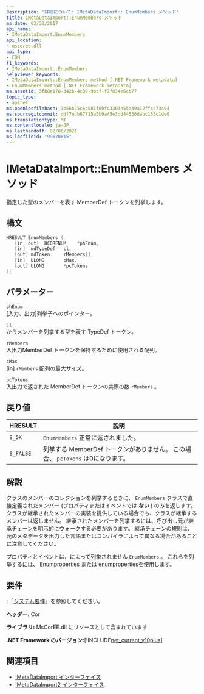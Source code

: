 ```yaml
---
description: '詳細について: IMetaDataImport:: EnumMembers メソッド'
title: IMetaDataImport::EnumMembers メソッド
ms.date: 03/30/2017
api_name:
- IMetaDataImport.EnumMembers
api_location:
- mscoree.dll
api_type:
- COM
f1_keywords:
- IMetaDataImport::EnumMembers
helpviewer_keywords:
- IMetaDataImport::EnumMembers method [.NET Framework metadata]
- EnumMembers method [.NET Framework metadata]
ms.assetid: 3fb8e178-342b-4c89-9bcf-f7f834e6cb77
topic_type:
- apiref
ms.openlocfilehash: 3b56b25c6c581f6bfc3303a55a49a12ffcc73494
ms.sourcegitcommit: ddf7edb67715a5b9a45e3dd44536dabc153c1de0
ms.translationtype: MT
ms.contentlocale: ja-JP
ms.lasthandoff: 02/06/2021
ms.locfileid: "99670815"
---
```

# <a name="imetadataimportenummembers-method"></a>IMetaDataImport::EnumMembers メソッド

指定した型のメンバーを表す MemberDef トークンを列挙します。  
  
## <a name="syntax"></a>構文  
  
```cpp  
HRESULT EnumMembers (
   [in, out]  HCORENUM    *phEnum,
   [in]  mdTypeDef   cl,
   [out] mdToken     rMembers[],
   [in]  ULONG       cMax,
   [out] ULONG       *pcTokens  
);  
```  
  
## <a name="parameters"></a>パラメーター  

 `phEnum`  
 [入力、出力]列挙子へのポインター。  
  
 `cl`  
 からメンバーを列挙する型を表す TypeDef トークン。  
  
 `rMembers`  
 入出力MemberDef トークンを保持するために使用される配列。  
  
 `cMax`  
 [in] `rMembers` 配列の最大サイズ。  
  
 `pcTokens`  
 入出力で返された MemberDef トークンの実際の数 `rMembers` 。  
  
## <a name="return-value"></a>戻り値  
  
|HRESULT|説明|  
|-------------|-----------------|  
|`S_OK`|`EnumMembers` 正常に返されました。|  
|`S_FALSE`|列挙する MemberDef トークンがありません。 この場合、 `pcTokens` は0になります。|  
  
## <a name="remarks"></a>解説  

 クラスのメンバーのコレクションを列挙するときに、 `EnumMembers` クラスで直接定義されたメンバー (プロパティまたはイベントでは **ない** ) のみを返します。 クラスが継承されたメンバーの実装を提供している場合でも、クラスが継承するメンバーは返しません。 継承されたメンバーを列挙するには、呼び出し元が継承チェーンを明示的にウォークする必要があります。 継承チェーンの規則は、元のメタデータを出力した言語またはコンパイラによって異なる場合があることに注意してください。

 プロパティとイベントは、によって列挙されません `EnumMembers` 。 これらを列挙するには、 [Enumproperties](imetadataimport-enumproperties-method.md) または [enumproperties](imetadataimport-enumevents-method.md)を使用します。
  
## <a name="requirements"></a>要件  

 **:**「[システム要件](../../get-started/system-requirements.md)」を参照してください。  
  
 **ヘッダー:** Cor  
  
 **ライブラリ:** MsCorEE.dll にリソースとして含まれています  
  
 **.NET Framework のバージョン:**[!INCLUDE[net_current_v10plus](../../../../includes/net-current-v10plus-md.md)]  
  
## <a name="see-also"></a>関連項目

- [IMetaDataImport インターフェイス](imetadataimport-interface.md)
- [IMetaDataImport2 インターフェイス](imetadataimport2-interface.md)
